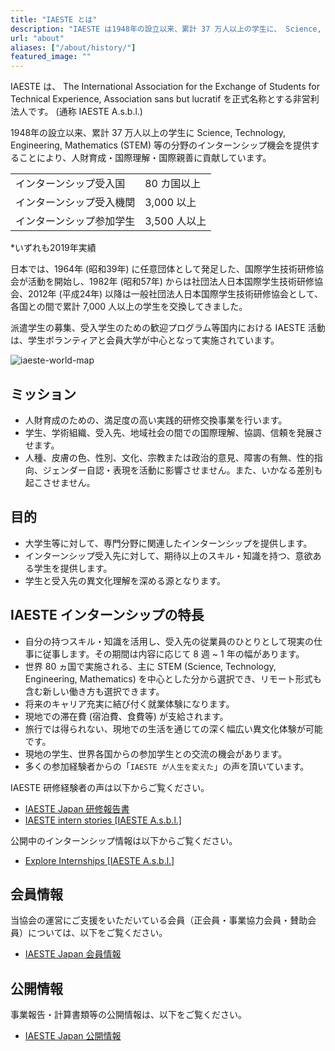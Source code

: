 ```yaml
---
title: "IAESTE とは"
description: "IAESTE は1948年の設立以来、累計 37 万人以上の学生に、 Science, Technology, Engineering, Mathematics (STEM) 等の分野のインターンシップ機会を提供することにより、人財育成・国際理解・国際親善に貢献しています。"
url: "about"
aliases: ["/about/history/"]
featured_image: ""
---
```

IAESTE は、 The International Association for the Exchange of Students for Technical Experience, Association sans but lucratif を正式名称とする非営利法人です。 (通称 IAESTE A.s.b.l.)

1948年の設立以来、累計 37 万人以上の学生に Science, Technology, Engineering, Mathematics (STEM) 等の分野のインターンシップ機会を提供することにより、人財育成・国際理解・国際親善に貢献しています。

<div align="center">

|                    |              |
| ------------------ | ------------ |
| インターンシップ受入国   | 80 カ国以上   |
| インターンシップ受入機関 | 3,000 以上   |
| インターンシップ参加学生 | 3,500 人以上 |

</div>

<div class="right-align">
    *いずれも2019年実績
</div>

日本では、1964年 (昭和39年) に任意団体として発足した、国際学生技術研修協会が活動を開始し、1982年 (昭和57年) からは社団法人日本国際学生技術研修協会、2012年 (平成24年) 以降は一般社団法人日本国際学生技術研修協会として、各国との間で累計 7,000 人以上の学生を交換してきました。

派遣学生の募集、受入学生のための歓迎プログラム等国内における IAESTE 活動は、学生ボランティアと会員大学が中心となって実施されています。

![iaeste-world-map](/images/iaeste-world-map.png)

## ミッション

- 人財育成のための、満足度の高い実践的研修交換事業を行います。
- 学生、学術組織、受入先、地域社会の間での国際理解、協調、信頼を発展させます。
- 人種、皮膚の色、性別、文化、宗教または政治的意見、障害の有無、性的指向、ジェンダー自認・表現を活動に影響させません。また、いかなる差別も起こさせません。

## 目的

- 大学生等に対して、専門分野に関連したインターンシップを提供します。
- インターンシップ受入先に対して、期待以上のスキル・知識を持つ、意欲ある学生を提供します。
- 学生と受入先の異文化理解を深める源となります。

## IAESTE インターンシップの特長

- 自分の持つスキル・知識を活用し、受入先の従業員のひとりとして現実の仕事に従事します。その期間は内容に応じて 8 週 ~ 1 年の幅があります。
- 世界 80 ヵ国で実施される、主に STEM (Science, Technology, Engineering, Mathematics) を中心とした分から選択でき、リモート形式も含む新しい働き方も選択できます。
- 将来のキャリア充実に結び付く就業体験になります。
- 現地での滞在費 (宿泊費、食費等) が支給されます。
- 旅行では得られない、現地での生活を通じての深く幅広い異文化体験が可能です。
- 現地の学生、世界各国からの参加学生との交流の機会があります。
- 多くの参加経験者からの「`IAESTE が人生を変えた`」の声を頂いています。

IAESTE 研修経験者の声は以下からご覧ください。

- [IAESTE Japan 研修報告書](reports.md)
- [IAESTE intern stories [IAESTE A.s.b.l.]](https://iaeste.org/student-testimonials/)

公開中のインターンシップ情報は以下からご覧ください。

- [Explore Internships [IAESTE A.s.b.l.]](https://iaeste.org/internships)

## 会員情報

当協会の運営にご支援をいただいている会員（正会員・事業協力会員・賛助会員）については、以下をご覧ください。

- [IAESTE Japan 会員情報](members.md)

## 公開情報

事業報告・計算書類等の公開情報は、以下をご覧ください。
 
- [IAESTE Japan 公開情報](public-information.md)
